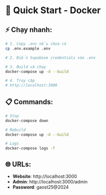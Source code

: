 # 🚀 Quick Start - Docker

## ⚡ Chạy nhanh:

```bash
# 1. Copy .env nếu chưa có
cp .env.example .env

# 2. Điền Supabase credentials vào .env

# 3. Build và chạy
docker-compose up -d --build

# 4. Truy cập
# http://localhost:3000
```

## 📋 Commands:

```bash
# Stop
docker-compose down

# Rebuild
docker-compose up -d --build

# Logs
docker-compose logs -f
```

## 🌐 URLs:
- **Website**: http://localhost:3000
- **Admin**: http://localhost:3000/admin
- **Password**: gaost25@2024
